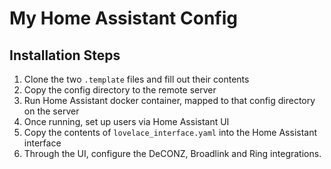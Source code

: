# My Home Assistant Config

## Installation Steps
1. Clone the two `.template` files and fill out their contents
2. Copy the config directory to the remote server
3. Run Home Assistant docker container, mapped to that config directory on the server
4. Once running, set up users via Home Assistant UI
5. Copy the contents of `lovelace_interface.yaml` into the Home Assistant interface
6. Through the UI, configure the DeCONZ, Broadlink and Ring integrations.